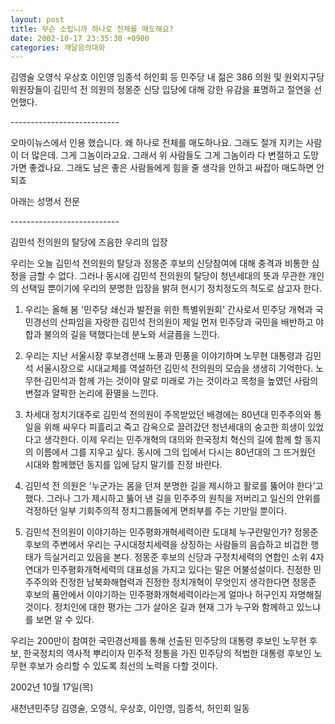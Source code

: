 ```yaml
---
layout: post
title: 무슨 소립니까 하나로 전체를 매도해요?
date: 2002-10-17 23:35:30 +0900
categories: 깨달음의대화
---
```

김영술 오영식 우상호 이인영 임종석 허인회 등 민주당 내 젊은 386 의원 및 원외지구당위원장들이 김민석 전 의원의 정몽준 신당 입당에 대해 강한 유감을 표명하고 절연을 선언했다.
  
\---\---\---\---\---\---\---\---\---
  
오마이뉴스에서 인용 했습니다. 왜 하나로 전체를 매도하나요. 그래도 절개 지키는 사람이 더 많은데. 그게 그놈이라고요. 그래서 위 사람들도 그게 그놈이라 다 변절하고 도망가면 좋겠나요. 그래도 남은 좋은 사람들에게 힘을 줄 생각을 안하고 싸잡아 매도하면 안되죠
  

  
아래는 성명서 전문
  
\---\---\---\---\---\---\---\---\---
  

  
김민석 전의원의 탈당에 즈음한 우리의 입장
  

  
우리는 오늘 김민석 전의원의 탈당과 정몽준 후보의 신당참여에 대해 충격과 비통한 심정을 금할 수 없다. 그러나 동시에 김민석 전의원의 탈당이 청년세대의 뜻과 무관한 개인의 선택일 뿐이기에 우리의 분명한 입장을 밝혀 현시기 정치정도의 척도로 삼고자 한다.
  

  
1. 우리는 올해 봄 '민주당 쇄신과 발전을 위한 특별위원회' 간사로서 민주당 개혁과 국민경선의 산파임을 자랑한 김민석 전의원이 제일 먼저 민주당과 국민을 배반하고 야합과 불의의 길을 택했다는데 분노와 서글픔을 느낀다.
  

  
2. 우리는 지난 서울시장 후보경선때 노풍과 민풍을 이야기하며 노무현 대통령과 김민석 서울시장으로 시대교체를 역설하던 김민석 전의원의 모습을 생생히 기억한다. 노무현·김민석과 함께 가는 것이야 말로 미래로 가는 것이라고 목청을 높였던 사람의 변절과 얄팍한 논리에 환멸을 느낀다.
  

  
3. 차세대 정치기대주로 김민석 전의원이 주목받았던 배경에는 80년대 민주주의와 통일을 위해 싸우다 피흘리고 죽고 감옥으로 끌려갔던 청년세대의 숭고한 희생이 있었다고 생각한다. 이제 우리는 민주개혁의 대의와 한국정치 혁신의 길에 함께 할 동지의 이름에서 그를 지우고 싶다. 동시에 그의 입에서 다시는 80년대의 그 뜨거웠던 시대와 함께했던 동지를 입에 담지 말기를 진정 바란다.
  

  
4. 김민석 전 의원은 '누군가는 몸을 던져 분명한 길을 제시하고 활로를 뚫어야 한다'고 했다. 그러나 그가 제시하고 뚫어 낸 길을 민주주의 원칙을 저버리고 일신의 안위를 걱정하던 일부 기회주의적 정치그룹들에게 면죄부를 주는 기만일 뿐이다.
  

  
5. 김민석 전의원이 이야기하는 민주평화개혁세력이란 도대체 누구란말인가? 정몽준 후보의 주변에서 우리는 구시대정치세력을 상징하는 사람들의 음습하고 비겁한 행태가 득실거리고 있음을 본다. 정몽준 후보의 신당과 구정치세력의 연합인 소위 4자연대가 민주평화개혁세력의 대표성을 가지고 있다는 말은 어불성설이다. 진정한 민주주의와 진정한 남북화해협력과 진정한 정치개혁이 무엇인지 생각한다면 정몽준 후보의 품안에서 이야기하는 민주평화개혁세력이라는게 얼마나 허구인지 자명해질 것이다. 정치인에 대한 평가는 그가 살아온 길과 현재 그가 누구와 함께하고 있느냐를 보면 알 수 있다.
  

  
우리는 200만이 참여한 국민경선제를 통해 선출된 민주당의 대통령 후보인 노무현 후보, 한국정치의 역사적 뿌리이자 민주적 정통을 가진 민주당의 적법한 대통령 후보인 노무현 후보가 승리할 수 있도록 최선의 노력을 다할 것이다.
  

  
2002년 10월 17일(목)
  
새천년민주당 김영술, 오영식, 우상호, 이인영, 임종석, 허인회 일동